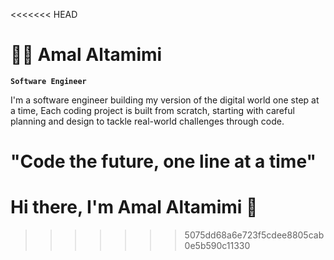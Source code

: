 <<<<<<< HEAD
# 🏄‍♀️ Amal Altamimi 

**`Software Engineer`**

I'm a software engineer building my version of the digital world one step at a time, Each coding project is built from scratch, starting with careful planning and design to tackle real-world challenges through code.

"Code the future, one line at a time"
=======
# Hi there, I'm Amal Altamimi 👋

>>>>>>> 5075dd68a6e723f5cdee8805cab0e5b590c11330



